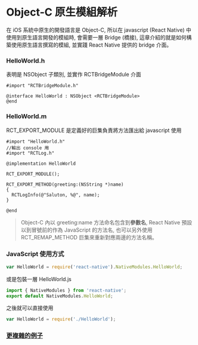 # Object-C 原生模組解析

在 iOS 系統中原生的開發語言是 Object-C, 所以在 javascript (React Native) 中使用到原生語言開發的模組時, 會需要一層 Bridge (橋接), 這章介紹的就是如何構築使用原生語言撰寫的模組, 並實踐 React Native 提供的 bridge 介面。

### HelloWorld.h
表明是 NSObject 子類別, 並實作 RCTBridgeModule 介面
```objc
#import "RCTBridgeModule.h"

@interface HelloWorld : NSObject <RCTBridgeModule>
@end
```

### HelloWorld.m
RCT_EXPORT_MODULE 是定義好的巨集負責將方法匯出給 javascript 使用
```objc
#import "HelloWorld.h"
//輸出 console 用
#import "RCTLog.h" 

@implementation HelloWorld

RCT_EXPORT_MODULE();

RCT_EXPORT_METHOD(greeting:(NSString *)name)
{
  RCTLogInfo(@"Saluton, %@", name);
}

@end
```
> Object-C 內以 greeting:name 方法命名包含到**參數名**, React Native 預設以到冒號前的作為 JavaScript 的方法名, 也可以另外使用 RCT_REMAP_METHOD 巨集來重新對應兩邊的方法名稱。

### JavaScript 使用方式
```javascript
var HelloWorld = require('react-native').NativeModules.HelloWorld;
```

或是包裝一層 HelloWorld.js
```javascript
import { NativeModules } from 'react-native';
export default NativeModules.HelloWorld;
```

之後就可以直接使用
```javascript
var HelloWorld = require('./HelloWorld');
```

### [更複雜的例子](http://reactnative.cn/docs/0.36/native-component-ios.html)
